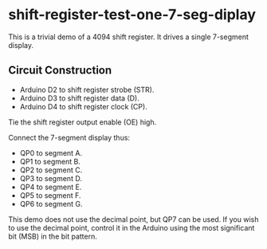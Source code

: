 shift-register-test-one-7-seg-diplay
====================================

This is a trivial demo of a 4094 shift register.
It drives a single 7-segment display.

Circuit Construction
--------------------

* Arduino D2 to shift register strobe (STR).
* Arduino D3 to shift register data (D).
* Arduino D4 to shift register clock (CP).

Tie the shift register output enable (OE) high.

Connect the 7-segment display thus: 

* QP0 to segment A.
* QP1 to segment B.
* QP2 to segment C.
* QP3 to segment D.
* QP4 to segment E.
* QP5 to segment F.
* QP6 to segment G.

This demo does not use the decimal point, but QP7 can be used.
If you wish to use the decimal point, control it in the Arduino using the most significant bit (MSB) in the bit pattern.

